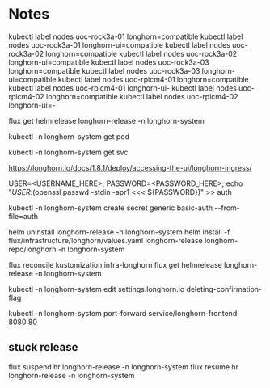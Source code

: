 # Notes

kubectl label nodes uoc-rock3a-01 longhorn=compatible
kubectl label nodes uoc-rock3a-01 longhorn-ui=compatible
kubectl label nodes uoc-rock3a-02 longhorn=compatible
kubectl label nodes uoc-rock3a-02 longhorn-ui=compatible
kubectl label nodes uoc-rock3a-03 longhorn=compatible
kubectl label nodes uoc-rock3a-03 longhorn-ui=compatible
kubectl label nodes uoc-rpicm4-01 longhorn=compatible
kubectl label nodes uoc-rpicm4-01 longhorn-ui-
kubectl label nodes uoc-rpicm4-02 longhorn=compatible
kubectl label nodes uoc-rpicm4-02 longhorn-ui=-


flux get helmrelease longhorn-release -n longhorn-system

kubectl -n longhorn-system get pod

kubectl -n longhorn-system get svc

https://longhorn.io/docs/1.8.1/deploy/accessing-the-ui/longhorn-ingress/

USER=<USERNAME_HERE>; PASSWORD=<PASSWORD_HERE>; echo "${USER}:$(openssl passwd -stdin -apr1 <<< ${PASSWORD})" >> auth

kubectl -n longhorn-system create secret generic basic-auth --from-file=auth

helm uninstall longhorn-release -n longhorn-system
helm install -f flux/infrastructure/longhorn/values.yaml longhorn-release longhorn-repo/longhorn -n longhorn-system

flux reconcile kustomization infra-longhorn
flux get helmrelease longhorn-release -n longhorn-system

kubectl -n longhorn-system edit settings.longhorn.io deleting-confirmation-flag

kubectl -n longhorn-system port-forward service/longhorn-frontend 8080:80



## stuck release

flux suspend hr longhorn-release -n longhorn-system
flux resume hr longhorn-release -n longhorn-system